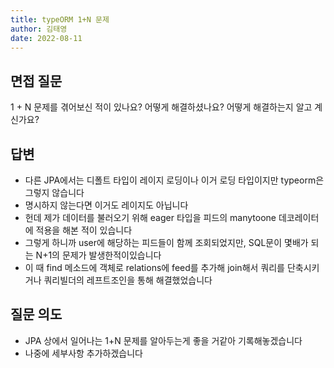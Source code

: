 ```yaml
---
title: typeORM 1+N 문제
author: 김태영
date: 2022-08-11
---
```


## 면접 질문

1 + N 문제를 겪어보신 적이 있나요? 어떻게 해결하셨나요? 어떻게 해결하는지 알고 계신가요?

## 답변

- 다른 JPA에서는 디폴트 타입이 레이지 로딩이나 이거 로딩 타입이지만 typeorm은 그렇지 않습니다
- 명시하지 않는다면 이거도 레이지도 아닙니다
- 헌데 제가 데이터를 불러오기 위해 eager 타입을 피드의 manytoone 데코레이터에 적용을 해본 적이 있습니다
- 그렇게 하니까 user에 해당하는 피드들이 함께 조회되었지만, SQL문이 몇배가 되는 N+1의 문제가 발생한적이있습니다
- 이 때 find 메소드에 객체로 relations에 feed를 추가해 join해서 쿼리를 단축시키거나 쿼리빌더의 레프트조인을 통해 해결했었습니다

## 질문 의도

- JPA 상에서 일어나는 1+N 문제를 알아두는게 좋을 거같아 기록해놓겠습니다
- 나중에 세부사항 추가하겠습니다
